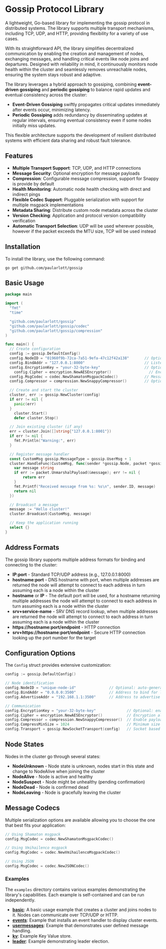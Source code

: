 # Gossip Protocol Library

A lightweight, Go-based library for implementing the gossip protocol in distributed systems. The library supports multiple transport mechanisms, including TCP, UDP, and HTTP, providing flexibility for a variety of use cases.

With its straightforward API, the library simplifies decentralized communication by enabling the creation and management of nodes, exchanging messages, and handling critical events like node joins and departures. Designed with reliability in mind, it continuously monitors node health within the cluster and seamlessly removes unreachable nodes, ensuring the system stays robust and adaptive.

The library leverages a hybrid approach to gossiping, combining **event-driven gossiping** and **periodic gossiping** to balance rapid updates and eventual consistency across the cluster:

- **Event-Driven Gossiping** swiftly propagates critical updates immediately after events occur, minimizing latency.
- **Periodic Gossiping** adds redundancy by disseminating updates at regular intervals, ensuring eventual consistency even if some nodes initially miss updates.

This flexible architecture supports the development of resilient distributed systems with efficient data sharing and robust fault tolerance.

## Features

- **Multiple Transport Support**: TCP, UDP, and HTTP connections
- **Message Security**: Optional encryption for message payloads
- **Compression**: Configurable message compression, support for Snappy is provide by default
- **Health Monitoring**: Automatic node health checking with direct and indirect pings
- **Flexible Codec Support**: Pluggable serialization with support for multiple msgpack implementations
- **Metadata Sharing**: Distribute custom node metadata across the cluster
- **Version Checking**: Application and protocol version compatibility verification
- **Automatic Transport Selection**: UDP will be used wherever possible, however if the packet exceeds the MTU size, TCP will be used instead

## Installation

To install the library, use the following command:

```shell
go get github.com/paularlott/gossip
```

## Basic Usage

```go
package main

import (
  "fmt"
  "time"

  "github.com/paularlott/gossip"
  "github.com/paularlott/gossip/codec"
  "github.com/paularlott/gossip/compression"
)

func main() {
  // Create configuration
  config := gossip.DefaultConfig()
  config.NodeID = "01960f9b-72ca-7a51-9efa-47c12f42a138"       // Optional: auto-generated if not specified
  config.BindAddr = "127.0.0.1:8000"                           // Listen on TCP and UDP
  config.EncryptionKey = "your-32-byte-key"                    // Optional: enables encryption
	config.Cipher = encryption.NewAESEncryptor()                 // Encryption algorithm
  config.MsgCodec = codec.NewShamatonMsgpackCodec()            // Message serialization
  config.Compressor = compression.NewSnappyCompressor()        // Optional: enables compression

  // Create and start the cluster
  cluster, err := gossip.NewCluster(config)
  if err != nil {
    panic(err)
  }
	cluster.Start()
	defer cluster.Stop()

  // Join existing cluster (if any)
  err = cluster.Join([]string{"127.0.0.1:8001"})
  if err != nil {
    fmt.Println("Warning:", err)
  }

  // Register message handler
  const CustomMsg gossip.MessageType = gossip.UserMsg + 1
  cluster.HandleFunc(CustomMsg, func(sender *gossip.Node, packet *gossip.Packet) error {
    var message string
    if err := packet.UnmarshalPayload(&message); err != nil {
        return err
    }
    fmt.Printf("Received message from %s: %s\n", sender.ID, message)
    return nil
  })

  // Broadcast a message
  message := "Hello cluster!"
  cluster.Broadcast(CustomMsg, message)

  // Keep the application running
  select {}
}
```

## Address Formats

The gossip library supports multiple address formats for binding and connecting to the cluster:

- **IP:port** - Standard TCP/UDP address (e.g., 127.0.0.1:8000)
- **hostname:port** - DNS hostname with port, when multiple addresses are returned the node will attempt to connect to each address in turn assuming each is a node within the cluster
- **hostname** or **IP** - The default port will be used, for a hostname returning multiple addresses the node will attempt to connect to each address in turn assuming each is a node within the cluster
- **srv+service-name** - SRV DNS record lookup, when multiple addresses are returned the node will attempt to connect to each address in turn assuming each is a node within the cluster
- **https://hostname:port/endpoint** - HTTP connection
- **srv+https://hostname:port/endpoint** - Secure HTTP connection looking up the port number for the target

## Configuration Options

The `Config` struct provides extensive customization:

```go
config := gossip.DefaultConfig()

// Node identification
config.NodeID = "unique-node-id"               // Optional: auto-generated if not provided
config.BindAddr = "0.0.0.0:3500"               // Address to bind for listening
config.AdvertiseAddr = "192.168.1.1:3500"      // Address to advertise to peers (optional)

// Communication
config.EncryptionKey = "your-32-byte-key"              // Optional: enables encryption
config.Cipher = encryption.NewAESEncryptor()           // Encryption algorithm
config.Compressor = compression.NewSnappyCompressor()  // Enable payload compression using the provided compressor
config.CompressMinSize = 1024                          // Minimum size of a packet that will be considered for compression
config.Transport = gossip.NewSocketTransport(config)   // Socket based transport
```

## Node States

Nodes in the cluster go through several states:

- **NodeUnknown** - Node state is unknown, nodes start in this state and change to NodeAlive when joining the cluster
- **NodeAlive** - Node is active and healthy
- **NodeSuspect** - Node might be unhealthy (pending confirmation)
- **NodeDead** - Node is confirmed dead
- **NodeLeaving** - Node is gracefully leaving the cluster

## Message Codecs

Multiple serialization options are available allowing you to choose the one that best fits your application:

```go
// Using Shamaton msgpack
config.MsgCodec = codec.NewShamatonMsgpackCodec()

// Using Vmihailenco msgpack
config.MsgCodec = codec.NewVmihailencoMsgpackCodec()

// Using JSON
config.MsgCodec = codec.NewJSONCodec()
```

### Examples

The `examples` directory contains various examples demonstrating the library's capabilities. Each example is self-contained and can be run independently.

- **[basic](examples/basic)**: A basic usage example that creates a cluster and joins nodes to it. Nodes can communicate over TCP/UDP or HTTP.
- **[events](examples/events)**: Example that installs an event handler to display cluster events.
- **[usermessages](examples/usermessages)**: Example that demonstrates user defined message handling.
- **[kv](examples/kv)**: Example Key Value store.
- **[leader](examples/leader)**: Example demonstrating leader election.
